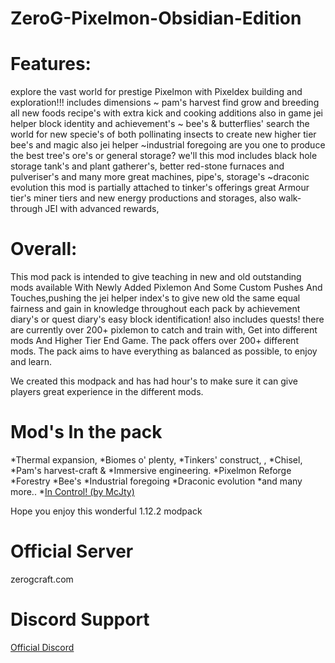 # ZeroG-Pixelmon-Obsidian-Edition
# Features:
 
explore the vast world for prestige Pixelmon with Pixeldex building and exploration!!! includes dimensions 
~ pam's harvest find grow and breeding all new foods recipe's with extra kick and cooking additions also in game jei helper block identity and achievement's 
~ bee's & butterflies' search the world for new specie's of both pollinating insects to create new higher tier bee's and magic also jei helper 
~industrial foregoing are you one to produce the best tree's ore's or general storage? we'll this mod includes black hole storage tank's and plant gatherer's, better red-stone furnaces and pulveriser's and many more great machines, pipe's, storage's
~draconic evolution this mod is partially attached to tinker's offerings great Armour tier's miner tiers and new energy productions and storages, also walk-through JEI with advanced rewards,

# Overall:

This mod pack is intended to give teaching in new and old outstanding mods available With Newly Added Pixlemon And Some Custom Pushes And Touches,pushing the jei helper index's to give new old the same equal fairness and gain in knowledge throughout each pack by achievement diary's or quest diary's easy block identification! also includes 
quests! there are currently over 200+ pixlemon to catch and train with, Get into different mods And Higher Tier End Game.
The pack offers over 200+ different mods.
The pack aims to have everything as balanced as possible, to enjoy and learn.

We created this modpack and has had hour's to make sure it can give players great experience in the different mods.
 
# Mod's In the pack

*Thermal expansion,
*Biomes o' plenty,
*Tinkers' construct, ,
*Chisel,
*Pam's harvest-craft &
*Immersive engineering.
*Pixelmon Reforge
*Forestry
*Bee's
*Industrial foregoing
*Draconic evolution
*and many more..
*[In Control! (by McJty)](https://minecraft.curseforge.com/mc-mods/257356)

Hope you enjoy this wonderful 1.12.2 modpack 

# Official Server
zerogcraft.com

# Discord Support
[Official Discord](https://discord.gg/aaXAX9z)

